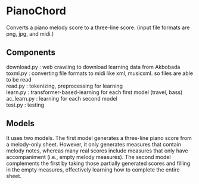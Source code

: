 # PianoChord
Converts a piano melody score to a three-line score. (input file formats are png, jpg, and midi.)
## Components
download.py : web crawling to download learning data from Akbobada   
toxml.py : converting file formats to midi like xml, musicxml. so files are able to be read   
read.py : tokenizing, preprocessing for learning   
learn.py : transformer-based-learning for each first model (travel, bass)   
ac_learn.py : learning for each second model   
test.py : testing
## Models
It uses two models. The first model generates a three-line piano score from a melody-only sheet. However, it only generates measures that contain melody notes, whereas many real scores include measures that only have accompaniment (i.e., empty melody measures). The second model complements the first by taking those partially generated scores and filling in the empty measures, effectively learning how to complete the entire sheet.
